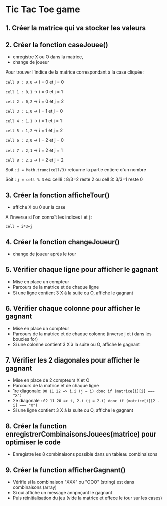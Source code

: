 # Tic Tac Toe game


## 1. Créer la matrice qui va stocker les valeurs


## 2. Créer la fonction caseJouee() 
- enregistre X ou O dans la matrice,
- change de joueur 

Pour trouver l'indice de la matrice correspondant à la case cliquée: 

`cell 0 : 0,0` -> i = 0 et j = 0 

`cell 1 : 0,1` -> i = 0 et j = 1

`cell 2 : 0,2` -> i = 0 et j = 2 

`cell 3 : 1,0` -> i = 1 et j = 0 

`cell 4 : 1,1` -> i = 1 et j = 1

`cell 5 : 1,2` -> i = 1 et j = 2 

`cell 6 : 2,0` -> i = 2 et j = 0 

`cell 7 : 2,1` -> i = 2 et j = 1 

`cell 8 : 2,2` -> i = 2 et j = 2


Soit : `i = Math.trunc(cell/3)` retourne la partie entiere d'un nombre

Soit : `j = cell % 3` ex: cell8 : 8/3=2 reste 2 ou cell 3: 3/3=1 reste 0


## 3. Créer la fonction afficheTour() 
- affiche X ou 0 sur la case 

A l'inverse si l'on connaît les indices i et j : 

`cell = i*3+j`


## 4. Créer la fonction changeJoueur() 
- change de joueur après le tour 


## 5. Vérifier chaque ligne pour afficher le gagnant 
- Mise en place un compteur 
- Parcours de la matrice et de chaque ligne 
- Si une ligne contient 3 X  à la suite ou O, affiche le gagnant 


## 6. Vérifier chaque colonne pour afficher le gagnant 
- Mise en place un compteur 
- Parcours de la matrice et de chaque colonne (inverse j et i dans les boucles for)
- Si une colonne contient 3 X  à la suite ou O, affiche le gagnant 


## 7. Vérifier les 2 diagonales pour afficher le gagnant 
- Mise en place de 2 compteurs X et O 
- Parcours de la matrice et de chaque ligne 
- 1re diagonale: `00 11 22 => i,i (j = i) donc if (matrice[i][i] === "X")`
- 2e diagonale : `02 11 20 => i, 2-i (j = 2-i) donc if (matrice[i][2 - i] === "X")`
- Si une ligne contient 3 X  à la suite ou O, affiche le gagnant 


## 8. Créer la function enregistrerCombinaisonsJouees(matrice) pour optimiser le code 
- Enregistre les 8 combinaisons possible dans un tableau combinaisons 


## 9. Créer la function afficherGagnant()
- Vérifie si la combinaison "XXX" ou "OOO" (string) est dans combinaisons (array)
- Si oui affiche un message annpnçant le gagnant 
- Puis réinitialisation du jeu (vide la matrice et effece le tour sur les cases)




